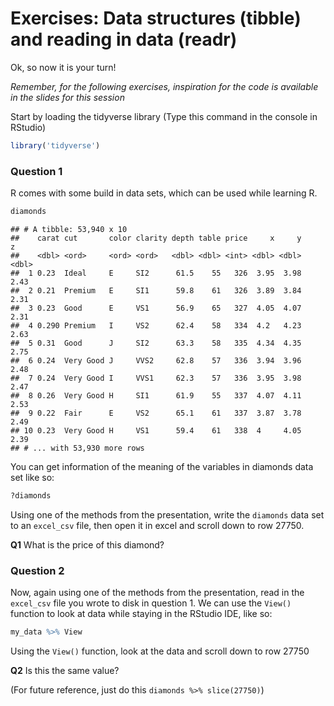 Exercises: Data structures (tibble) and reading in data (readr)
================

Ok, so now it is your turn!

*Remember, for the following exercises, inspiration for the code is available in the slides for this session*

Start by loading the tidyverse library (Type this command in the console in RStudio)

``` r
library('tidyverse')
```

### Question 1

R comes with some build in data sets, which can be used while learning R.

``` r
diamonds
```

    ## # A tibble: 53,940 x 10
    ##    carat cut       color clarity depth table price     x     y     z
    ##    <dbl> <ord>     <ord> <ord>   <dbl> <dbl> <int> <dbl> <dbl> <dbl>
    ##  1 0.23  Ideal     E     SI2      61.5    55   326  3.95  3.98  2.43
    ##  2 0.21  Premium   E     SI1      59.8    61   326  3.89  3.84  2.31
    ##  3 0.23  Good      E     VS1      56.9    65   327  4.05  4.07  2.31
    ##  4 0.290 Premium   I     VS2      62.4    58   334  4.2   4.23  2.63
    ##  5 0.31  Good      J     SI2      63.3    58   335  4.34  4.35  2.75
    ##  6 0.24  Very Good J     VVS2     62.8    57   336  3.94  3.96  2.48
    ##  7 0.24  Very Good I     VVS1     62.3    57   336  3.95  3.98  2.47
    ##  8 0.26  Very Good H     SI1      61.9    55   337  4.07  4.11  2.53
    ##  9 0.22  Fair      E     VS2      65.1    61   337  3.87  3.78  2.49
    ## 10 0.23  Very Good H     VS1      59.4    61   338  4     4.05  2.39
    ## # ... with 53,930 more rows

You can get information of the meaning of the variables in diamonds data set like so:

``` r
?diamonds
```

Using one of the methods from the presentation, write the `diamonds` data set to an `excel_csv` file, then open it in excel and scroll down to row 27750.

**Q1** What is the price of this diamond?

### Question 2

Now, again using one of the methods from the presentation, read in the `excel_csv` file you wrote to disk in question 1. We can use the `View()` function to look at data while staying in the RStudio IDE, like so:

``` r
my_data %>% View
```

Using the `View()` function, look at the data and scroll down to row 27750

**Q2** Is this the same value?

(For future reference, just do this `diamonds %>% slice(27750)`)
